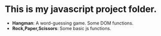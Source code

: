 <h1>This is my javascript project folder.</h1>

<ul>
  <li><b>Hangman</b>: A word-guessing game. Some DOM functions.</li>
  <li><b>Rock,Paper,Scissors</b>: Some basic js functions.</li>
 </ul>
